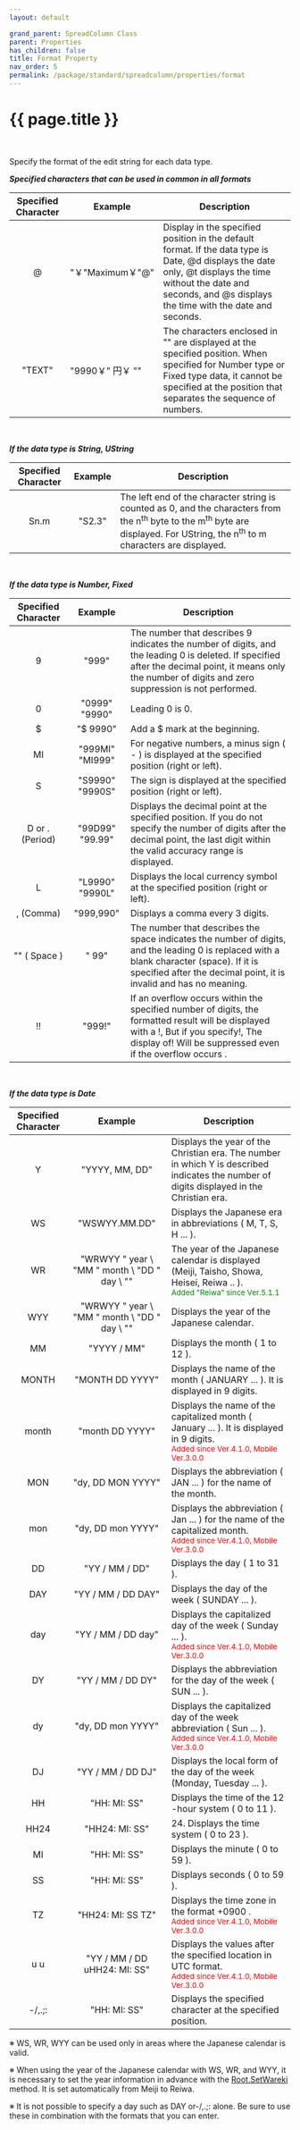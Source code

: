 ```yaml
---
layout: default

grand_parent: SpreadColumn Class
parent: Properties
has_children: false
title: Format Property
nav_order: 5
permalink: /package/standard/spreadcolumn/properties/format
---
```

# {{ page.title }}
<br>

Specify the format of the edit string for each data type.

***Specified characters that can be used in common in all formats***

| Specified Character | Example             | Description                                                                                                                                                                                                           |
|:-------------------:|---------------------|-----------------------------------------------------------------------------------------------------------------------------------------------------------------------------------------------------------------------|
|          @          | "￥"Maximum￥"@"   | Display in the specified position in the default format. If the data type is Date, @d displays the date only, @t displays the time without the date and seconds, and @s displays the time with the date and seconds. |
|        "TEXT"       | "9990￥" 円￥ ""   | The characters enclosed in "" are displayed at the specified position. When specified for Number type or Fixed type data, it cannot be specified at the position that separates the sequence of numbers.              |

<br>

***If the data type is String, UString***

| Specified Character | Example | Description                                                                                                                                                                                                     |
|:-------------------:|:-------:|-----------------------------------------------------------------------------------------------------------------------------------------------------------------------------------------------------------------|
|         Sn.m        |  "S2.3" | The left end of the character string is counted as 0, and the characters from the n<sup>th</sup> byte to the m<sup>th</sup> byte are displayed. For UString, the n<sup>th</sup> to m characters are displayed. |

<br>

***If the data type is Number, Fixed***

| Specified Character |     Example     | Description                                                                                                                                                                                                     |
|:-------------------:|:---------------:|-----------------------------------------------------------------------------------------------------------------------------------------------------------------------------------------------------------------|
|          9          |     "999"       | The number that describes 9 indicates the number of digits, and the leading 0 is deleted. If specified after the decimal point, it means only the number of digits and zero suppression is not performed.       |
|          0          |  "0999" "9990"  | Leading 0 is 0.                                                                                                                                                                                                 |
|          $          |    "$ 9990"     | Add a $ mark at the beginning.                                                                                                                                                                                  |
|          MI         | "999MI" "MI999" | For negative numbers, a minus sign ( - ) is displayed at the specified position (right or left).                                                                                                                |
|          S          | "S9990" "9990S" | The sign is displayed at the specified position (right or left).                                                                                                                                                |
|   D or . (Period)   | "99D99" "99.99" | Displays the decimal point at the specified position. If you do not specify the number of digits after the decimal point, the last digit within the valid accuracy range is displayed.                          |
|          L          | "L9990" "9990L" | Displays the local currency symbol at the specified position (right or left).                                                                                                                                   |
|      , (Comma)      |   "999,990"     | Displays a comma every 3 digits.                                                                                                                                                                                |
|     "" ( Space )    |    "    99"     | The number that describes the space indicates the number of digits, and the leading 0 is replaced with a blank character (space). If it is specified after the decimal point, it is invalid and has no meaning. |
|          !!         |     "999!"      | If an overflow occurs within the specified number of digits, the formatted result will be displayed with a !, But if you specify!, The display of! Will be suppressed even if the overflow occurs .             |

<br>

***If the data type is Date***

| Specified Character |                      Example                      | Description                                                                                                                               |
|:-------------------:|:-------------------------------------------------:|-------------------------------------------------------------------------------------------------------------------------------------------|
|          Y          | "YYYY, MM, DD"                                    | Displays the year of the Christian era. The number in which Y is described indicates the number of digits displayed in the Christian era. |
|          WS         | "WSWYY.MM.DD"                                     | Displays the Japanese era in abbreviations ( M, T, S, H ... ).                                                                            |
|          WR         | "WRWYY \" year \ "MM \" month \ "DD \" day \ ""   | The year of the Japanese calendar is displayed (Meiji, Taisho, Showa, Heisei, Reiwa .. ). <br><small><span style="color:green">Added "Reiwa" since Ver.5.1.1</span></small>
|         WYY         | "WRWYY \" year \ "MM \" month \ "DD \" day \ ""   | Displays the year of the Japanese calendar.                                                                                               |
|          MM         | "YYYY / MM"                                       | Displays the month ( 1 to 12 ).                                                                                                           |
|        MONTH        | "MONTH DD YYYY"                                   | Displays the name of the month ( JANUARY ... ). It is displayed in 9 digits.                                                              |
|        month        | "month DD YYYY"                                   | Displays the name of the capitalized month ( January ... ). It is displayed in 9 digits. <br><small><span style="color:red">Added since Ver.4.1.0, Mobile Ver.3.0.0</span></small>                                     |
|         MON         | "dy, DD MON YYYY"                                 | Displays the abbreviation ( JAN ... ) for the name of the month.                                                                          |
|         mon         | "dy, DD mon YYYY"                                 | Displays the abbreviation ( Jan ... ) for the name of the capitalized month. <br><small><span style="color:red">Added since Ver.4.1.0, Mobile Ver.3.0.0</span></small>              |
|          DD         | "YY / MM / DD"                                    | Displays the day ( 1 to 31 ).                                                                                                             |
|         DAY         | "YY / MM / DD DAY"                                | Displays the day of the week ( SUNDAY ... ).                                                                                              |
|         day         | "YY / MM / DD day"                                | Displays the capitalized day of the week ( Sunday ... ). <br><small><span style="color:red">Added since Ver.4.1.0, Mobile Ver.3.0.0</span></small>                                                |
|          DY         | "YY / MM / DD DY"                                 | Displays the abbreviation for the day of the week ( SUN ... ).                                                                            |
|          dy         | "dy, DD mon YYYY"                                 | Displays the capitalized day of the week abbreviation ( Sun ... ). <br><small><span style="color:red">Added since Ver.4.1.0, Mobile Ver.3.0.0</span></small>                            |
|          DJ         | "YY / MM / DD DJ"                                 | Displays the local form of the day of the week (Monday, Tuesday ... ).                                                                    |
|          HH         | "HH: MI: SS"                                      | Displays the time of the 12 -hour system ( 0 to 11 ).                                                                                     |
|         HH24        | "HH24: MI: SS"                                    | 24. Displays the time system ( 0 to 23 ).                                                                                                 |
|          MI         | "HH: MI: SS"                                      | Displays the minute ( 0 to 59 ).                                                                                                          |
|          SS         | "HH: MI: SS"                                      | Displays seconds ( 0 to 59 ).                                                                                                             |
|          TZ         | "HH24: MI: SS TZ"                                 | Displays the time zone in the format +0900 . <br><small><span style="color:red">Added since Ver.4.1.0, Mobile Ver.3.0.0</span></small>                                                                   |
|         u u         | "YY / MM / DD uHH24: MI: SS"                      | Displays the values after the specified location in UTC format. <br><small><span style="color:red">Added since Ver.4.1.0, Mobile Ver.3.0.0</span></small>                                   |
|        -/,.;:       | "HH: MI: SS"                                      | Displays the specified character at the specified position.                                                                               |

※ WS, WR, WYY can be used only in areas where the Japanese calendar is valid.

※ When using the year of the Japanese calendar with WS, WR, and WYY, it is necessary to set the year information in advance with the <a href="/package/standard/root/methods/setwareki">Root.SetWareki</a> method. It is set automatically from Meiji to Reiwa.

※ It is not possible to specify a day such as DAY or-/,.;: alone. Be sure to use these in combination with the formats that you can enter.